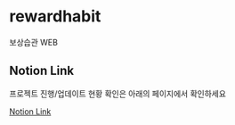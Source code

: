 # rewardhabit
보상습관 WEB

## Notion Link

프로젝트 진행/업데이트 현황 확인은 아래의 페이지에서 확인하세요

[Notion Link](https://simple-almanac-6f1.notion.site/4f7d9d22627e4a06a8736c2d2d77af02?v=31fa3b18fc6a48769e8b10c3ec9e8422)
